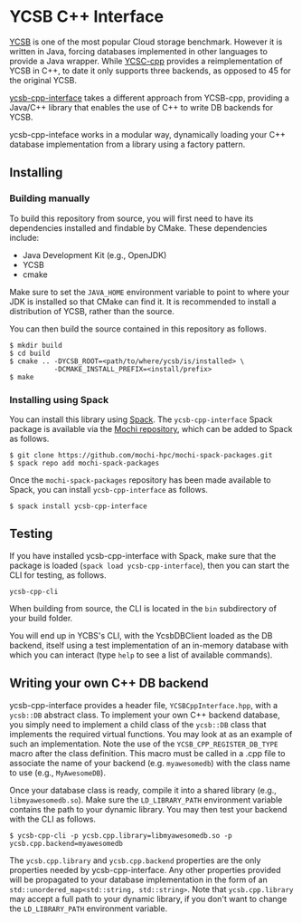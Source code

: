 # YCSB C++ Interface

[YCSB](https://github.com/brianfrankcooper/YCSB) is one of the most popular Cloud
storage benchmark. However it is written in Java, forcing databases implemented
in other languages to provide a Java wrapper. While [YCSC-cpp](https://github.com/ls4154/YCSB-cpp)
provides a reimplementation of YCSB in C++, to date it only supports three backends, as
opposed to 45 for the original YCSB.

[ycsb-cpp-interface](https://github.com/mochi-hpc/ycsb-cpp-interface)
takes a different approach from YCSB-cpp, providing a Java/C++ library
that enables the use of C++ to write DB backends for YCSB.

ycsb-cpp-inteface works in a modular way, dynamically loading your C++ database
implementation from a library using a factory pattern.

## Installing

### Building manually

To build this repository from source, you will first need to have
its dependencies installed and findable by CMake. These dependencies
include:
- Java Development Kit (e.g., OpenJDK)
- YCSB
- cmake

Make sure to set the `JAVA_HOME` environment variable
to point to where your JDK is installed so that CMake can find it.
It is recommended to install a distribution of YCSB, rather than
the source.

You can then build the source contained in this repository as follows.

```
$ mkdir build
$ cd build
$ cmake .. -DYCSB_ROOT=<path/to/where/ycsb/is/installed> \
           -DCMAKE_INSTALL_PREFIX=<install/prefix>
$ make
```

### Installing using Spack

You can install this library using [Spack](https://spack.io/).
The `ycsb-cpp-interface` Spack package is available via the
[Mochi repository](https://github.com/mochi-hpc/mochi-spack-packages),
which can be added to Spack as follows.

```
$ git clone https://github.com/mochi-hpc/mochi-spack-packages.git
$ spack repo add mochi-spack-packages
```

Once the `mochi-spack-packages` repository has been made available to Spack,
you can install `ycsb-cpp-interface` as follows.

```
$ spack install ycsb-cpp-interface
```

## Testing

If you have installed ycsb-cpp-interface with Spack, make sure that
the package is loaded (`spack load ycsb-cpp-interface`), then you
can start the CLI for testing, as follows.

```
ycsb-cpp-cli
```

When building from source, the CLI is located in the `bin` subdirectory
of your build folder.

You will end up in YCBS's CLI, with the YcsbDBClient loaded as the
DB backend, itself using a test implementation of an in-memory database
with which you can interact (type `help` to see a list of available commands).

## Writing your own C++ DB backend

ycsb-cpp-interface provides a header file, `YCSBCppInterface.hpp`, with
a `ycsb::DB` abstract class. To implement your own C++ backend database,
you simply need to implement a child class of the `ycsb::DB` class that
implements the required virtual functions. You may look at [](src/TestDB.cpp)
as an example of such an implementation. Note the use of the
`YCSB_CPP_REGISTER_DB_TYPE` macro after the class definition. This macro
must be called in a .cpp file to associate the name of your backend
(e.g. `myawesomedb`) with the class name to use (e.g., `MyAwesomeDB`).

Once your database class is ready, compile it into a shared library
(e.g., `libmyawesomedb.so`). Make sure the `LD_LIBRARY_PATH` environment
variable contains the path to your dynamic library. You may then test
your backend with the CLI as follows.

```
$ ycsb-cpp-cli -p ycsb.cpp.library=libmyawesomedb.so -p ycsb.cpp.backend=myawesomedb
```

The `ycsb.cpp.library` and `ycsb.cpp.backend` properties are the only properties
needed by ycsb-cpp-interface. Any other properties provided will be propagated
to your database implementation in the form of an `std::unordered_map<std::string, std::string>`.
Note that `ycsb.cpp.library` may accept a full path to your dynamic library,
if you don't want to change the `LD_LIBRARY_PATH` environment variable.
